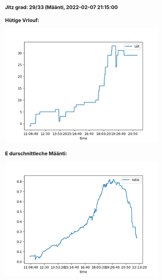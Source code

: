 ### Jitz grad: 29/33 (Määnti, 2022-02-07 21:15:00

### Hütige Vrlouf:
![Graph](Today.png)

### E durschnittleche Määnti:
![Graph](Määnti.png)